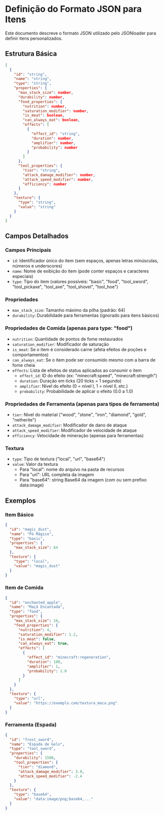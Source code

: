 # Definição do Formato JSON para Itens

Este documento descreve o formato JSON utilizado pelo JSONloader para definir itens personalizados.

## Estrutura Básica

```json
[
  {
    "id": "string",
    "name": "string",
    "type": "string",
    "properties": {
      "max_stack_size": number,
      "durability": number,
      "food_properties": {
        "nutrition": number,
        "saturation_modifier": number,
        "is_meat": boolean,
        "can_always_eat": boolean,
        "effects": [
          {
            "effect_id": "string",
            "duration": number,
            "amplifier": number,
            "probability": number
          }
        ]
      },
      "tool_properties": {
        "tier": "string",
        "attack_damage_modifier": number,
        "attack_speed_modifier": number,
        "efficiency": number
      }
    },
    "texture": {
      "type": "string",
      "value": "string"
    }
  }
]
```

## Campos Detalhados

### Campos Principais
- `id`: Identificador único do item (sem espaços, apenas letras minúsculas, números e underscores)
- `name`: Nome de exibição do item (pode conter espaços e caracteres especiais)
- `type`: Tipo do item (valores possíveis: "basic", "food", "tool_sword", "tool_pickaxe", "tool_axe", "tool_shovel", "tool_hoe")

### Propriedades
- `max_stack_size`: Tamanho máximo da pilha (padrão: 64)
- `durability`: Durabilidade para ferramentas (ignorado para itens básicos)

### Propriedades de Comida (apenas para type: "food")
- `nutrition`: Quantidade de pontos de fome restaurados
- `saturation_modifier`: Modificador de saturação
- `is_meat`: Se o item é considerado carne (afeta efeitos de poções e comportamentos)
- `can_always_eat`: Se o item pode ser consumido mesmo com a barra de fome cheia
- `effects`: Lista de efeitos de status aplicados ao consumir o item
  - `effect_id`: ID do efeito (ex: "minecraft:speed", "minecraft:strength")
  - `duration`: Duração em ticks (20 ticks = 1 segundo)
  - `amplifier`: Nível do efeito (0 = nível I, 1 = nível II, etc.)
  - `probability`: Probabilidade de aplicar o efeito (0.0 a 1.0)

### Propriedades de Ferramenta (apenas para tipos de ferramenta)
- `tier`: Nível do material ("wood", "stone", "iron", "diamond", "gold", "netherite")
- `attack_damage_modifier`: Modificador de dano de ataque
- `attack_speed_modifier`: Modificador de velocidade de ataque
- `efficiency`: Velocidade de mineração (apenas para ferramentas)

### Textura
- `type`: Tipo de textura ("local", "url", "base64")
- `value`: Valor da textura
  - Para "local": nome do arquivo na pasta de recursos
  - Para "url": URL completa da imagem
  - Para "base64": string Base64 da imagem (com ou sem prefixo data:image)

## Exemplos

### Item Básico
```json
{
  "id": "magic_dust",
  "name": "Pó Mágico",
  "type": "basic",
  "properties": {
    "max_stack_size": 64
  },
  "texture": {
    "type": "local",
    "value": "magic_dust"
  }
}
```

### Item de Comida
```json
{
  "id": "enchanted_apple",
  "name": "Maçã Encantada",
  "type": "food",
  "properties": {
    "max_stack_size": 16,
    "food_properties": {
      "nutrition": 4,
      "saturation_modifier": 1.2,
      "is_meat": false,
      "can_always_eat": true,
      "effects": [
        {
          "effect_id": "minecraft:regeneration",
          "duration": 100,
          "amplifier": 1,
          "probability": 1.0
        }
      ]
    }
  },
  "texture": {
    "type": "url",
    "value": "https://exemplo.com/textura_maca.png"
  }
}
```

### Ferramenta (Espada)
```json
{
  "id": "frost_sword",
  "name": "Espada de Gelo",
  "type": "tool_sword",
  "properties": {
    "durability": 1500,
    "tool_properties": {
      "tier": "diamond",
      "attack_damage_modifier": 3.0,
      "attack_speed_modifier": -2.4
    }
  },
  "texture": {
    "type": "base64",
    "value": "data:image/png;base64,..."
  }
}
```
